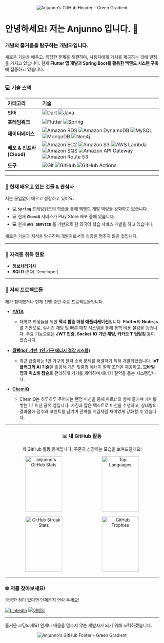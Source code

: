 <div align="center">
  <img src="https://capsule-render.vercel.app/api?type=waving&color=gradient&customColorList=00FF00,00CC00,009900&height=200&text=Anjunno's%20GITHUB&fontSize=50&animation=twinkling&fontAlign=68&fontAlignY=36" alt="Anjunno's GitHub Header - Green Gradient"/>
</div>

# 안녕하세요! 저는 Anjunno 입니다. 👋

### 개발의 즐거움을 탐구하는 **개발자**입니다.

새로운 기술을 배우고, 복잡한 문제를 해결하며, 사용자에게 가치를 제공하는 것에 열정을 가지고 있습니다. 현재 **Flutter 앱 개발과 Spring Boot를 활용한 백엔드 시스템 구축**에 집중하고 있습니다.

---

  ### 💻 기술 스택

| 카테고리 | 기술 |
| :--- | :--- |
| **언어** | ![Dart](https://img.shields.io/badge/Dart-0175C2?style=flat&logo=dart&logoColor=white) ![Java](https://img.shields.io/badge/Java-ED8B00?style=flat&logo=openjdk&logoColor=white) |
| **프레임워크** | ![Flutter](https://img.shields.io/badge/Flutter-02569B?style=flat&logo=flutter&logoColor=white) ![Spring](https://img.shields.io/badge/Spring-6DB33F?style=flat&logo=spring&logoColor=white) |
| **데이터베이스** | ![Amazon RDS](https://img.shields.io/badge/Amazon%20RDS-527FFF?style=flat&logo=amazon-rds&logoColor=white) ![Amazon DynamoDB](https://img.shields.io/badge/Amazon%20DynamoDB-4053D6?style=flat&logo=amazon-dynamodb&logoColor=white) ![MySQL](https://img.shields.io/badge/MySQL-4479A1?style=flat&logo=mysql&logoColor=white) ![MongoDB](https://img.shields.io/badge/MongoDB-47A248?style=flat&logo=mongodb&logoColor=white) ![Neo4j](https://img.shields.io/badge/Neo4j-4581C3?style=flat&logo=neo4j&logoColor=white) |
| **배포 & 인프라 (Cloud)** | ![Amazon EC2](https://img.shields.io/badge/Amazon%20EC2-FF9900?style=flat&logo=amazon-ec2&logoColor=white) ![Amazon S3](https://img.shields.io/badge/Amazon%20S3-569A31?style=flat&logo=amazon-s3&logoColor=white) ![AWS Lambda](https://img.shields.io/badge/AWS%20Lambda-FF9900?style=flat&logo=aws-lambda&logoColor=white) ![Amazon SQS](https://img.shields.io/badge/Amazon%20SQS-FF4F8B?style=flat&logo=amazon-sqs&logoColor=white) ![Amazon API Gateway](https://img.shields.io/badge/Amazon%20API%20Gateway-FF4F8B?style=flat&logo=amazon-api-gateway&logoColor=white) ![Amazon Route 53](https://img.shields.io/badge/Amazon%20Route%2053-8C4FFF?style=flat&logo=amazon-route-53&logoColor=white) |
| **도구** |  ![Git](https://img.shields.io/badge/Git-F05032?style=flat&logo=git&logoColor=white) ![GitHub](https://img.shields.io/badge/github-%23121011.svg?style=flat&logo=github&logoColor=white) ![GitHub Actions](https://img.shields.io/badge/GitHub%20Actions-2088FF?style=flat&logo=github-actions&logoColor=white) |
</div>

---

### 🌱 현재 배우고 있는 것들 & 관심사

저는 끊임없이 배우고 성장하고 있어요.

* 💻 **`Spring`** 프레임워크의 학습을 통해 백엔드 개발 역량을 강화하고 있습니다.
* 💻 현재 **`ChemiQ`** 서비스가 Play Store 배포 중에 있습니다.
* 💻 현재 **`AWS SERVICE`** 를 기반으로 한 외국어 학습 서비스 개발을 하고 있습니다.
  
새로운 기술과 지식을 탐구하며 개발자로서의 성장을 멈추지 않을 것입니다.

---

### 📜 자격증 취득 현황

-   **정보처리기사** 
-   **SQLD** (SQL Developer)

---

### 🚀 저의 프로젝트들

제가 참여했거나 현재 진행 중인 주요 프로젝트들입니다.

* **[YATA](https://github.com/anjunno/YATA)**
    * 대학교 학생들을 위한 **택시 합승 매칭 애플리케이션**입니다. **Flutter**와 **Node.js**를 기반으로, 실시간 채팅 및 빠른 매칭 시스템을 통해 통학 비용 절감을 돕습니다. 주요 기능으로는 **JWT 인증, Socket.IO 기반 채팅, 카카오 T 딥링킹** 등이 있습니다.

* **[깜빡(IoT 기반, 1인 가구 에너지 절감 시스템)](https://github.com/anjunno/aiot_smart_home_flutter)**
    * 최근 급증하는 1인 가구의 전력 소비 문제를 해결하기 위해 개발되었습니다. **IoT 플러그와 AI 기술**을 활용해 개인 맞춤형 에너지 절약 조언을 제공하고, **모바일 앱과 빅스비 캡슐**로 편리하게 기기를 제어하며 에너지 절약을 돕는 시스템입니다.

* **[ChemiQ](https://github.com/anjunno/ChemiQ)**
    * ChemiQ는 하루하루 주어지는 랜덤 미션을 통해 파트너와 함께 즐기며 케미를 쌓는 1:1 미션 공유 앱입니다. 사진과 짧은 텍스트로 미션을 수행하고, 상대방의 결과물에 점수와 코멘트를 남기며 관계를 게임처럼 재미있게 강화할 수 있습니다.


---

<div align="center">
  <h3>📊 내 GitHub 활동</h3>
  <p>제 GitHub 활동 통계입니다. 꾸준히 성장하는 모습을 보여드릴게요!</p>

  <p>
    <img src="https://github-readme-stats.vercel.app/api?username=anjunno&show_icons=true&theme=ambient_gradient&hide_border=true&count_private=true" alt="anjunno's GitHub Stats" width="49%" style="max-width: 400px; height: 180px;"/>
    <img src="https://github-readme-stats.vercel.app/api/top-langs/?username=anjunno&layout=donut&theme=nord&hide_border=true" alt="Top Languages" width="49%" style="max-width: 400px; height: 180px;"/>
  </p>
  <p>
    <img src="https://github-readme-streak-stats.herokuapp.com/?user=anjunno&theme=nord&hide_border=true" alt="GitHub Streak Stats" width="49%" style="max-width: 400px; height: 180px;"/>
    <img src="https://github-trophies.vercel.app/?username=anjunno&theme=discord&no-bg=true&no-frame=true" alt="GitHub Trophies" width="49%" style="max-width: 400px; height: 180px;"/>
  </p>
</div>

---


  ### 🌐 저를 찾아보세요!

  궁금한 점이 있다면 언제든지 연락 주세요!

  [![LinkedIn](https://img.shields.io/badge/LinkedIn-0A66C2?style=for-the-badge&logo=linkedin&logoColor=white)](https://www.linkedin.com/in/anjunno_example/)
  [![이메일](https://img.shields.io/badge/Email-D14836?style=for-the-badge&logo=gmail&logoColor=white)](mailto:anjunno.dev@example.com)
</div>

---
즐거운 코딩되세요! 언제나 배움을 멈추지 않는 개발자가 되기 위해 노력하겠습니다.
<div align="center">
  <img src="https://capsule-render.vercel.app/api?type=waving&color=gradient&customColorList=00FF00,00CC00,009900&height=200&fontSize=50&animation=shark&fontAlign=68&fontAlignY=36&section=footer" alt="Anjunno's GitHub Footer - Green Gradient"/>
</div>

